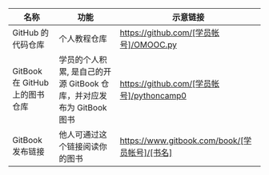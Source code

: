 名称 |  功能 | 示意链接
--- | --- | ---
GitHub 的代码仓库 | 个人教程仓库 | https://github.com/[学员帐号]/OMOOC.py
GitBook 在 GitHub 上的图书仓库 | 学员的个人积累, 是自己的开源 GitBook 仓库，并对应发布为 GitBook 图书 |https://github.com/[学员帐号]/pythoncamp0
GitBook 发布链接| 他人可通过这个链接阅读你的图书 | https://www.gitbook.com/book/[学员帐号]/[书名]




